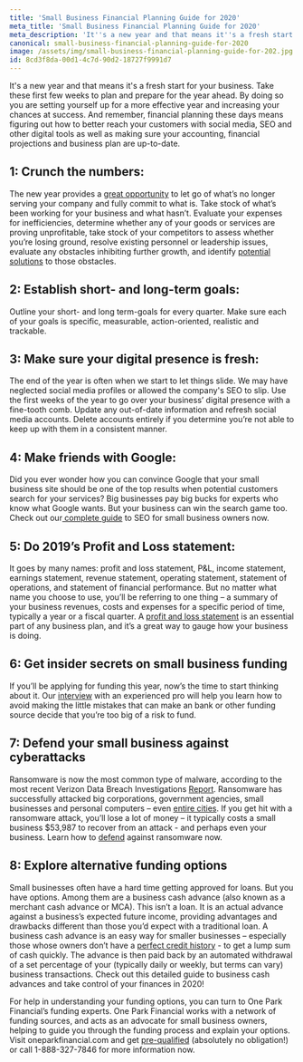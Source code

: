 ```yaml
---
title: 'Small Business Financial Planning Guide for 2020'
meta_title: 'Small Business Financial Planning Guide for 2020'
meta_description: 'It''s a new year and that means it''s a fresh start for your small business. Take these first few weeks to plan and prepare for the year ahead.'
canonical: small-business-financial-planning-guide-for-2020
image: /assets/img/small-business-financial-planning-guide-for-202.jpg
id: 8cd3f8da-00d1-4c7d-90d2-18727f9991d7
---
```

<p>It's a new year and that means it's a fresh start for your business. Take these first few weeks to&nbsp;plan and prepare&nbsp;for the year ahead. By doing so you are setting yourself up for a more effective year and increasing your chances at success. And remember, financial planning these days means figuring out how to better reach your customers with social media, SEO and other digital tools as well as making sure your accounting, financial projections and business plan are up-to-date.</p>

## 1: Crunch the numbers:

<p>The new year provides a&nbsp;<a href="https://www.oneparkfinancial.com/pre-qualification">great opportunity</a>&nbsp;to let go of what&rsquo;s no longer serving your company and fully commit to what is.&nbsp;Take stock of what&rsquo;s been working for your business and what hasn&rsquo;t. Evaluate your expenses for inefficiencies, determine whether any of your goods or services are proving unprofitable, take stock of your competitors to assess whether you&rsquo;re losing ground, resolve existing personnel or leadership issues, evaluate any obstacles inhibiting further growth, and identify&nbsp;<a href="https://www.oneparkfinancial.com/">potential solutions</a>&nbsp;to those obstacles.</p>

## 2: Establish short- and long-term goals:

<p>Outline your short- and long term-goals for every quarter. Make sure each of your goals is specific, measurable, action-oriented, realistic and trackable.</p>

## 3: Make sure your digital presence is fresh:

<p>The end of the year is often when we start to let things slide. We may have neglected social media profiles or allowed the company's SEO&nbsp;to slip. Use the first&nbsp;weeks of the year to go over your business&rsquo; digital presence with a fine-tooth comb. Update any out-of-date information and&nbsp;refresh social media accounts. Delete accounts entirely if you determine you&rsquo;re not able to keep up with them in a consistent manner.</p>

## 4: Make friends with Google:

<p>Did you ever wonder how you can convince Google that your small business site should be one of the top results when potential customers search for your services? Big businesses pay big bucks for experts who know what Google wants. But your business can win the search game too. Check out our<a href="https://www.oneparkfinancial.com/blog/seo-for-small-businesses-how-to-rank-high-on-google"> complete guide</a> to SEO for small business owners now.</p>

## 5: Do 2019&rsquo;s Profit and Loss statement:

<p>It goes by many names: profit and loss statement, P&amp;L, income statement, earnings statement, revenue statement, operating statement, statement of operations, and statement of financial performance. But no matter what name you choose to use, you&rsquo;ll be referring to one thing &ndash; a summary of your business revenues, costs and expenses for a specific period of time, typically a year or a fiscal quarter. A <a href="https://www.oneparkfinancial.com/blog/understanding-your-small-business-profit-and-loss-statement">profit and loss statement</a> is an essential part of any business plan, and it&rsquo;s a great way to gauge how your business is doing.</p>

## 6: Get insider secrets on small business funding

<p>If you&rsquo;ll be applying for funding this year, now&rsquo;s the time to start thinking about it. Our <a href="https://www.oneparkfinancial.com/blog/ask-an-underwriter-8-tips-before-applying-for-small-business-funding">interview</a> with an experienced pro will help you learn how to avoid making the little mistakes that can make an bank or other funding source decide that you&rsquo;re too big of a risk to fund.</p>

## 7: Defend your small business against cyberattacks

<p>Ransomware is now the most common type of malware, according to the most recent Verizon Data Breach Investigations&nbsp;<a href="https://enterprise.verizon.com/verizon-insights-lab/dbir/tool/">Report</a>. Ransomware has successfully attacked big corporations, government agencies, small businesses and personal computers &ndash; even&nbsp;<a href="https://www.cnn.com/2019/04/06/politics/albany-new-york-ransomware-attack/index.html">entire cities</a>. If you get hit with a ransomware attack, you&rsquo;ll lose a lot of money &ndash; it typically costs a small business $53,987 to recover from an attack - and perhaps even your business. Learn how to <a href="https://www.oneparkfinancial.com/blog/defending-your-small-business-against-ransomware">defend</a> against ransomware now.</p>

## 8: Explore alternative funding options

<p>Small businesses often have a hard time getting approved for loans. But you have options. Among them are a business cash advance (also known as a merchant cash advance or MCA). This isn&rsquo;t a loan. It is an actual advance against a business&rsquo;s expected future income, providing advantages and drawbacks different than those you&rsquo;d expect with a traditional loan. A business cash advance is an easy way for smaller businesses &ndash; especially those whose owners don&rsquo;t have a&nbsp;<a href="https://www.oneparkfinancial.com/how-it-works">perfect credit history</a>&nbsp;- to get a lump sum of cash quickly. The advance is then paid back by an automated withdrawal of a set percentage of your (typically daily or weekly, but terms can vary) business transactions. Check out this detailed guide to business cash advances and take control of your finances in 2020!</p>

<p>For help in understanding your funding options, you can turn to One Park Financial&rsquo;s funding experts. One Park Financial works with a network of funding sources, and acts as an advocate for small business owners, helping to guide you through the funding process and explain your options. Visit oneparkfinancial.com and get&nbsp;<a href="https://www.oneparkfinancial.com/pre-qualification">pre-qualified</a>&nbsp;(absolutely no obligation!) or call 1-888-327-7846 for more information now.</p>